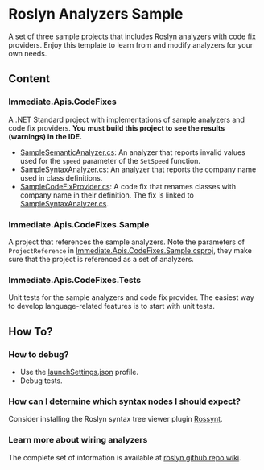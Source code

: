 # Roslyn Analyzers Sample

A set of three sample projects that includes Roslyn analyzers with code fix providers. Enjoy this template to learn from and modify analyzers for your own needs.

## Content
### Immediate.Apis.CodeFixes
A .NET Standard project with implementations of sample analyzers and code fix providers.
**You must build this project to see the results (warnings) in the IDE.**

- [SampleSemanticAnalyzer.cs](SampleSemanticAnalyzer.cs): An analyzer that reports invalid values used for the `speed` parameter of the `SetSpeed` function.
- [SampleSyntaxAnalyzer.cs](SampleSyntaxAnalyzer.cs): An analyzer that reports the company name used in class definitions.
- [SampleCodeFixProvider.cs](SampleCodeFixProvider.cs): A code fix that renames classes with company name in their definition. The fix is linked to [SampleSyntaxAnalyzer.cs](SampleSyntaxAnalyzer.cs).

### Immediate.Apis.CodeFixes.Sample
A project that references the sample analyzers. Note the parameters of `ProjectReference` in [Immediate.Apis.CodeFixes.Sample.csproj](../Immediate.Apis.CodeFixes.Sample/Immediate.Apis.CodeFixes.Sample.csproj), they make sure that the project is referenced as a set of analyzers. 

### Immediate.Apis.CodeFixes.Tests
Unit tests for the sample analyzers and code fix provider. The easiest way to develop language-related features is to start with unit tests.

## How To?
### How to debug?
- Use the [launchSettings.json](Properties/launchSettings.json) profile.
- Debug tests.

### How can I determine which syntax nodes I should expect?
Consider installing the Roslyn syntax tree viewer plugin [Rossynt](https://plugins.jetbrains.com/plugin/16902-rossynt/).

### Learn more about wiring analyzers
The complete set of information is available at [roslyn github repo wiki](https://github.com/dotnet/roslyn/blob/main/docs/wiki/README.md).